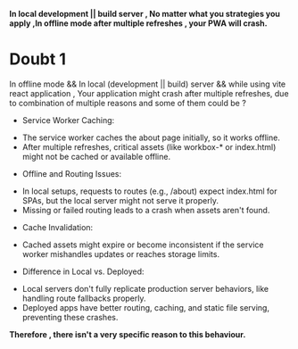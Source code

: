 **In local development || build server , No matter what you strategies you apply ,In offline mode after multiple refreshes , your PWA will crash.**

# Doubt 1
In offline mode && In local (development || build) server && while using vite react application , 
Your application might crash after multiple refreshes, due to combination of multiple reasons and some of them could be ? 

* Service Worker Caching:
- The service worker caches the about page initially, so it works offline.
- After multiple refreshes, critical assets (like workbox-* or index.html) might not be cached or available offline.

* Offline and Routing Issues:
- In local setups, requests to routes (e.g., /about) expect index.html for SPAs, but the local server might not serve it properly.
- Missing or failed routing leads to a crash when assets aren't found.

* Cache Invalidation:
- Cached assets might expire or become inconsistent if the service worker mishandles updates or reaches storage limits.


* Difference in Local vs. Deployed:
- Local servers don't fully replicate production server behaviors, like handling route fallbacks properly.
- Deployed apps have better routing, caching, and static file serving, preventing these crashes.

**Therefore , there isn't a very specific reason to this behaviour.**
